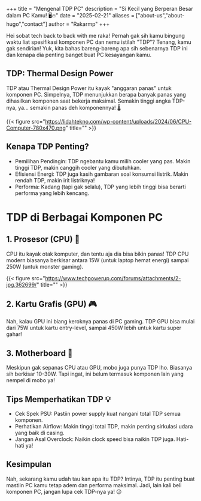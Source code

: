 +++
title = "Mengenal TDP PC"
description = "Si Kecil yang Berperan Besar dalam PC Kamu! 🖥️🔥"
date = "2025-02-21"
aliases = ["about-us","about-hugo","contact"]
author = "Rakarmp"
+++

Hei sobat tech back to back with me raka! Pernah gak sih kamu bingung waktu liat spesifikasi komponen PC dan nemu istilah "TDP"? Tenang, kamu gak sendirian! Yuk, kita bahas bareng-bareng apa sih sebenarnya TDP ini dan kenapa dia penting banget buat PC kesayangan kamu.

## TDP: Thermal Design Power

TDP atau Thermal Design Power itu kayak "anggaran panas" untuk komponen PC. Simpelnya, TDP menunjukkan berapa banyak panas yang dihasilkan komponen saat bekerja maksimal. Semakin tinggi angka TDP-nya, ya... semakin panas deh komponennya! 🌡️

{{< figure src="https://lidahtekno.com/wp-content/uploads/2024/06/CPU-Computer-780x470.png" title="" >}}

## Kenapa TDP Penting?

* Pemilihan Pendingin: TDP ngebantu kamu milih cooler yang pas. Makin tinggi TDP, makin canggih cooler yang dibutuhkan.
* Efisiensi Energi: TDP juga kasih gambaran soal konsumsi listrik. Makin rendah TDP, makin irit listriknya!
* Performa: Kadang (tapi gak selalu), TDP yang lebih tinggi bisa berarti performa yang lebih kencang.

# TDP di Berbagai Komponen PC

## 1. Prosesor (CPU) 🧠

CPU itu kayak otak komputer, dan tentu aja dia bisa bikin panas! TDP CPU modern biasanya berkisar antara 15W (untuk laptop hemat energi) sampai 250W (untuk monster gaming).

{{< figure src="https://www.techpowerup.com/forums/attachments/2-jpg.362699/" title="" >}}

## 2. Kartu Grafis (GPU) 🎮

Nah, kalau GPU ini biang keroknya panas di PC gaming. TDP GPU bisa mulai dari 75W untuk kartu entry-level, sampai 450W lebih untuk kartu super gahar!

## 3. Motherboard 🧩

Meskipun gak sepanas CPU atau GPU, mobo juga punya TDP lho. Biasanya sih berkisar 10-30W. Tapi ingat, ini belum termasuk komponen lain yang nempel di mobo ya!

## Tips Memperhatikan TDP 💡

* Cek Spek PSU: Pastiin power supply kuat nangani total TDP semua komponen.
* Perhatikan Airflow: Makin tinggi total TDP, makin penting sirkulasi udara yang baik di casing.
* Jangan Asal Overclock: Naikin clock speed bisa naikin TDP juga. Hati-hati ya!

## Kesimpulan

Nah, sekarang kamu udah tau kan apa itu TDP? Intinya, TDP itu penting buat mastiin PC kamu tetap adem dan performa maksimal. Jadi, lain kali beli komponen PC, jangan lupa cek TDP-nya ya! 😉